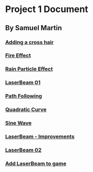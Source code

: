 # Project 1 Document

## By Samuel Martin


### <a href="cross-hair">Adding a cross hair</a>

### <a href="fire">Fire Effect</a>

### <a href="rain">Rain Particle Effect</a>


### <a href="beam01">LaserBeam 01</a>


### <a href="path">Path Following</a>


### <a href="quad">Quadratic Curve</a>


### <a href="sine">Sine Wave</a>


### <a href="improve">LaserBeam - Improvements</a>


### <a href="beam02">LaserBeam 02</a>


### <a href="game">Add LaserBeam to game</a>


